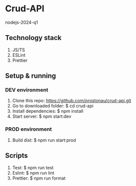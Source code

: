 # Crud-API
nodejs-2024-q1

## Technology stack
1. JS/TS
2. ESLint
3. Prettier

## Setup & running
### DEV environment
1. Clone this repo: https://github.com/prostonau/crud-api.git
2. Go to downloaded folder: $ cd crud-api
3. Install dependencies: $ npm install
4. Start server: $ npm start:dev
### PROD environment
1. Build dist: $ npm run start:prod

## Scripts
1. Test: $ npm run test
2. Eslint: $ npm run lint
3. Prettier: $ npm run format 